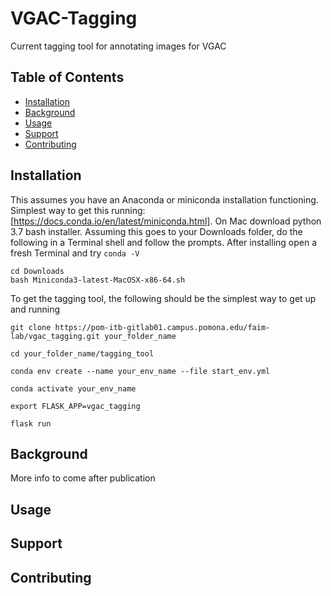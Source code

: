# VGAC-Tagging

Current tagging tool for annotating images for VGAC

## Table of Contents

- [Installation](#installation)
- [Background](#background)
- [Usage](#usage)
- [Support](#support)
- [Contributing](#contributing)

## Installation
This assumes you have an Anaconda or miniconda installation functioning. Simplest way to get this running: [https://docs.conda.io/en/latest/miniconda.html]. On Mac download python 3.7 bash installer. Assuming this goes to your Downloads folder, do the following in a Terminal shell and follow the prompts. After installing open a fresh Terminal and try `conda -V`

```
cd Downloads
bash Miniconda3-latest-MacOSX-x86-64.sh
```

To get the tagging tool, the following should be the simplest way to get up and running
```
git clone https://pom-itb-gitlab01.campus.pomona.edu/faim-lab/vgac_tagging.git your_folder_name

cd your_folder_name/tagging_tool

conda env create --name your_env_name --file start_env.yml

conda activate your_env_name

export FLASK_APP=vgac_tagging

flask run
```

## Background

More info to come after publication

## Usage



## Support

## Contributing

